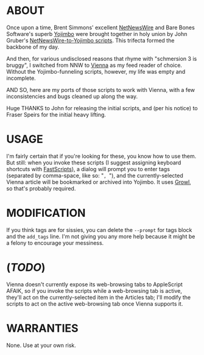# ABOUT

Once upon a time, Brent Simmons' excellent [NetNewsWire](http://www.newsgator.com/Individuals/NetNewsWire/ "For years, NetNewsWire set the bar for stability and simplicity in Mac feed readers. Then version 3 happened.") and Bare Bones Software's superb [Yojimbo](http://www.barebones.com/products/yojimbo/ "Yojimbo is an everything bucket that works.") were brought together in holy union by John Gruber's [NetNewsWire-to-Yojimbo scripts](http://daringfireball.net/2007/05/yojimbo_netnewswire_mailsmith "Daring Fireball: Yojimbo Import Scripts for Mailsmith and NetNewsWire"). This trifecta formed the backbone of my day.

And then, for various undisclosed reasons that rhyme with "schmersion 3 is bruggy", I switched from NNW to [Vienna](http://www.vienna-rss.org/ "Vienna is an open-source Mac OS X feed reader that doesn't sync anywhere but is stable and works well.") as my feed reader of choice. Without the Yojimbo-funneling scripts, however, my life was empty and incomplete.

AND SO, here are my ports of those scripts to work with Vienna, with a few inconsistencies and bugs cleaned up along the way.

Huge THANKS to John for releasing the initial scripts, and (per his notice) to Fraser Speirs for the initial heavy lifting.

# USAGE

I'm fairly certain that if you're looking for these, you know how to use them. But still: when you invoke these scripts (I suggest assigning keyboard shortcuts with [FastScripts](http://www.red-sweater.com/fastscripts/ "FastScripts lets you assign shortcuts to AppleScripts, and now it's free for 10-shortcut use so get downloading you miser.")), a dialog will prompt you to enter tags (separated by comma-space, like so: "`, `"), and the currently-selected Vienna article will be bookmarked or archived into Yojimbo. It uses [Growl](http://growl.info/ "Growl does notifications and stuff and look everybody uses it so just download it."), so that's probably required.

# MODIFICATION

If you think tags are for sissies, you can delete the `--prompt` for tags block and the `add_tags` line. I'm not giving you any more help because it might be a felony to encourage your messiness.

# (*TODO*)

Vienna doesn't currently expose its web-browsing tabs to AppleScript AFAIK, so if you invoke the scripts while a web-browsing tab is active, they'll act on the currently-selected item in the Articles tab; I'll modify the scripts to act on the active web-browsing tab once Vienna supports it.

# WARRANTIES

None. Use at your own risk.